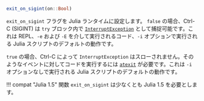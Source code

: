 ```julia
exit_on_sigint(on::Bool)
```

`exit_on_sigint` フラグを Julia ランタイムに設定します。 `false` の場合、Ctrl-C (SIGINT) は `try` ブロック内で [`InterruptException`](@ref) として捕捉可能です。これは REPL、`-e` および `-E` を介して実行されるコード、`-i` オプションで実行される Julia スクリプトのデフォルトの動作です。

`true` の場合、Ctrl-C によって `InterruptException` はスローされません。そのようなイベントに対してコードを実行するには [`atexit`](@ref) が必要です。これは `-i` オプションなしで実行される Julia スクリプトのデフォルトの動作です。

!!! compat "Julia 1.5"
    関数 `exit_on_sigint` は少なくとも Julia 1.5 を必要とします。

